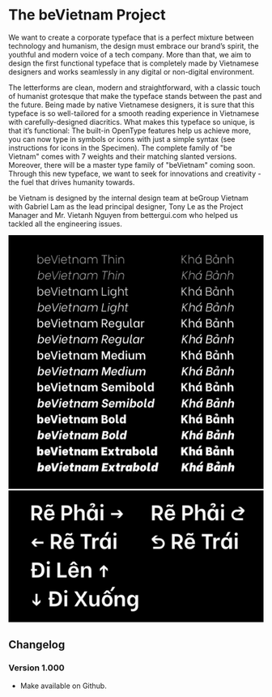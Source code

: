 # The beVietnam Project

We want to create a corporate typeface that is a perfect mixture between technology and humanism, the design must embrace our brand’s spirit, the youthful and modern voice of a tech company. More than that, we aim to design the first functional typeface that is completely made by Vietnamese designers and works seamlessly in any digital or non-digital environment.

The letterforms are clean, modern and straightforward, with a classic touch of humanist grotesque that make the typeface stands between the past and the future. Being made by native Vietnamese designers, it is sure that this typeface is so well-tailored for a smooth reading experience in Vietnamese with carefully-designed diacritics. What makes this typeface so unique, is that it’s functional: The built-in OpenType features help us achieve more, you can now type in symbols or icons with just a simple syntax (see instructions for icons in the Specimen). 
The complete family of "be Vietnam" comes with 7 weights and their matching slanted versions. Moreover, there will be a master type family of "beVietnam" coming soon.
Through this new typeface, we want to seek for innovations and creativity - the fuel that drives humanity towards.

be Vietnam is designed by the internal design team at beGroup Vietnam with Gabriel Lam as the lead principal designer, Tony Le as the Project Manager and Mr. Vietanh Nguyen from bettergui.com who helped us tackled all the engineering issues.

![Sample 1](samples/1.png)
![Sample 2](samples/2.png)

## Changelog

### Version 1.000

- Make available on Github.
